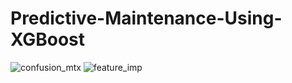 # Predictive-Maintenance-Using-XGBoost
![confusion_mtx](https://github.com/user-attachments/assets/a2578fbc-ea4e-40da-9f33-351a2784ef9c)
![feature_imp](https://github.com/user-attachments/assets/1a95b795-789b-4819-a827-044afba0a4c1)
